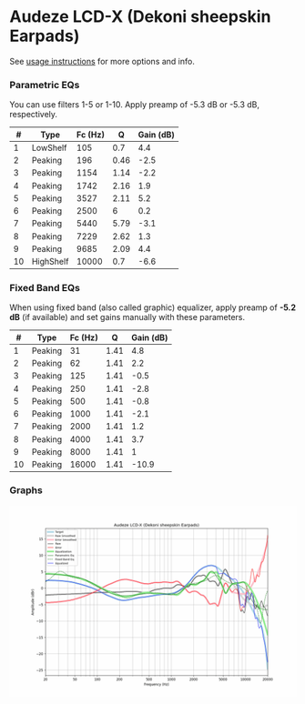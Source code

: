 # Audeze LCD-X (Dekoni sheepskin Earpads)
See [usage instructions](https://github.com/jaakkopasanen/AutoEq#usage) for more options and info.

### Parametric EQs
You can use filters 1-5 or 1-10. Apply preamp of -5.3 dB or -5.3 dB, respectively.

|   # | Type      |   Fc (Hz) |    Q |   Gain (dB) |
|-----|-----------|-----------|------|-------------|
|   1 | LowShelf  |       105 | 0.7  |         4.4 |
|   2 | Peaking   |       196 | 0.46 |        -2.5 |
|   3 | Peaking   |      1154 | 1.14 |        -2.2 |
|   4 | Peaking   |      1742 | 2.16 |         1.9 |
|   5 | Peaking   |      3527 | 2.11 |         5.2 |
|   6 | Peaking   |      2500 | 6    |         0.2 |
|   7 | Peaking   |      5440 | 5.79 |        -3.1 |
|   8 | Peaking   |      7229 | 2.62 |         1.3 |
|   9 | Peaking   |      9685 | 2.09 |         4.4 |
|  10 | HighShelf |     10000 | 0.7  |        -6.6 |

### Fixed Band EQs
When using fixed band (also called graphic) equalizer, apply preamp of **-5.2 dB** (if available) and set gains manually with these parameters.

|   # | Type    |   Fc (Hz) |    Q |   Gain (dB) |
|-----|---------|-----------|------|-------------|
|   1 | Peaking |        31 | 1.41 |         4.8 |
|   2 | Peaking |        62 | 1.41 |         2.2 |
|   3 | Peaking |       125 | 1.41 |        -0.5 |
|   4 | Peaking |       250 | 1.41 |        -2.8 |
|   5 | Peaking |       500 | 1.41 |        -0.8 |
|   6 | Peaking |      1000 | 1.41 |        -2.1 |
|   7 | Peaking |      2000 | 1.41 |         1.2 |
|   8 | Peaking |      4000 | 1.41 |         3.7 |
|   9 | Peaking |      8000 | 1.41 |         1   |
|  10 | Peaking |     16000 | 1.41 |       -10.9 |

### Graphs
![](./Audeze%20LCD-X%20(Dekoni%20sheepskin%20Earpads).png)
